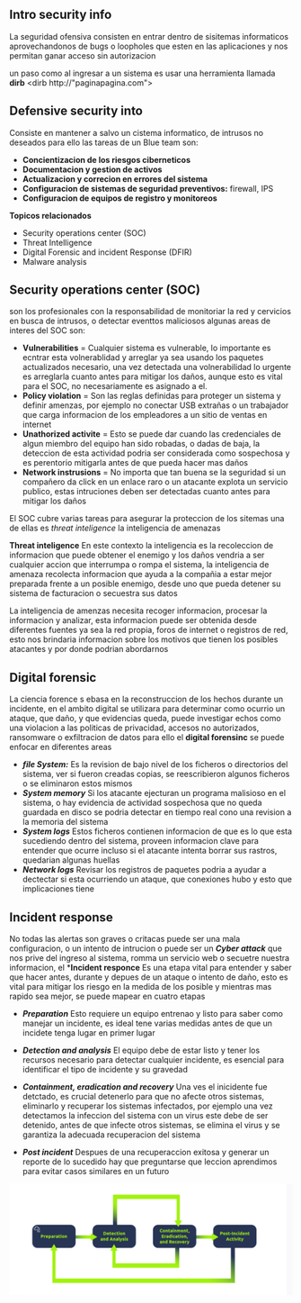 ## Intro security info

La seguridad ofensiva consisten en entrar dentro de sisitemas informaticos aprovechandonos de bugs o loopholes que esten en las aplicaciones y nos permitan ganar acceso sin autorizacion

un paso como al ingresar a un sistema es usar una herramienta llamada **dirb**
<dirb http://"paginapagina.com">

## Defensive security into

Consiste en mantener a salvo un cistema informatico, de intrusos no deseados para ello las tareas de un Blue team son:
- **Concientizacion de los riesgos ciberneticos**
- **Documentacion y gestion de activos** 
- **Actualizacion y correcion en errores del sistema**
- **Configuracion de sistemas de seguridad preventivos:** firewall, IPS
- **Configuracion de equipos de registro y monitoreos**

**Topicos relacionados**
- Security operations center (SOC)
- Threat Intelligence
- Digital Forensic and incident Response (DFIR)
- Malware analysis

## Security operations center (SOC)

son los profesionales con la responsabilidad de monitoriar la red y cervicios en busca de intrusos, o detectar eventtos maliciosos algunas areas de interes del SOC son:
- **Vulnerabilities** = Cualquier sistema es vulnerable, lo importante es ecntrar esta volnerablidad y arreglar ya sea usando los paquetes actualizados necesario, una vez detectada una volnerabilidad lo urgente es arreglarla cuanto antes para mitigar los daños, aunque esto es vital para el SOC, no necesariamente es asignado a el.
- **Policy violation** = Son las reglas definidas para proteger un sistema y definir amenzas, por ejemplo no conectar USB extrañas o un trabajador que carga informacion de los empleadores a un sitio de ventas en internet
- **Unathorized activite** = Esto se puede dar cuando las credenciales de algun miembro del equipo han sido robadas, o dadas de baja, la deteccion de esta actividad podria ser considerada como sospechosa y es perentorio mitigarla antes de que pueda hacer mas daños
- **Network instrusions** = No importa que tan buena se la seguridad si un compañero da click en un enlace raro o un atacante explota un servicio publico, estas intruciones deben ser detectadas cuanto antes para mitigar los daños

El SOC cubre varias tareas para asegurar la proteccion de los sitemas una de ellas es *threat inteligence* la inteligencia de amenazas

**Threat inteligence**
En este contexto la inteligencia es la recoleccion de informacion que puede obtener el enemigo y los daños vendria a ser cualquier accion que interrumpa o rompa el sistema, la inteligencia de amenaza recolecta informacion que ayuda a la compañia a estar mejor preparada frente a un posible enemigo, desde uno que pueda detener su sistema de facturacion o secuestra sus datos

La inteligencia de amenzas necesita recoger informacion, procesar la informacion y analizar, esta informacion puede ser obtenida desde diferentes fuentes ya sea la red propia, foros de internet o registros de red, esto nos brindaria informacion sobre los motivos que tienen los posibles atacantes y por donde podrian abordarnos

## Digital forensic
La ciencia forence s ebasa en la reconstruccion de los hechos durante un incidente, en el ambito digital se utilizara para determinar como ocurrio un ataque, que daño, y que evidencias queda, puede investigar echos como una violacion a las politicas de privacidad, accesos no autorizados, ransomware o exfiltracion de datos para ello el **digital forensinc** se puede enfocar en diferentes areas

- ***file System:*** Es la revision de bajo nivel de los ficheros  o directorios del sistema, ver si fueron creadas copias, se reescribieron algunos ficheros o se eliminaron estos mismos
- ***System memory*** Si los atacante ejecturan un programa malisioso en el sistema, o hay evidencia de actividad sospechosa que no queda guardada en disco se podria detectar en tiempo real cono una revision a la memoria del sistema
- ***System logs***  Estos ficheros contienen informacion de que es lo que esta sucediendo dentro del sistema, proveen informacion clave para entender que ocurre incluso si el atacante intenta borrar sus rastros, quedarian algunas huellas
- ***Network logs*** Revisar los registros de paquetes podria a ayudar a dectectar si esta ocurriendo un ataque, que conexiones hubo y esto que implicaciones tiene

## Incident response
No todas las alertas son graves o critacas puede ser una mala configuracion, o un intento de intrucion o puede ser un ***Cyber attack*** que nos prive del ingreso al sistema, romma un servicio web o secuetre nuestra informacion, el ***Incident responce** Es una etapa vital para entender y saber que hacer antes, durante y depues de un ataque o intento de daño, esto es vital para mitigar los riesgo en la medida de los posible y mientras mas rapido sea mejor, se puede mapear en cuatro etapas

- ***Preparation*** Esto requiere un equipo entrenao y listo para saber como manejar un incidente, es ideal tene varias medidas antes de que un incidete tenga lugar en primer lugar

- ***Detection and analysis*** El equipo debe de estar listo y tener los recursos necesario para detectar cualquier incidente, es esencial para identificar el tipo de incidente y su gravedad

- ***Containment, eradication and recovery*** Una ves el inicidente fue detctado, es crucial detenerlo para que no afecte otros sistemas, eliminarlo y recuperar los sistemas infectados, por ejemplo una vez detectamos la infeccion del sistema con un virus este debe de ser detenido, antes de que infecte otros sistemas, se elimina el virus y se garantiza la adecuada recuperacion del sistema

- ***Post incident*** Despues de una recuperaccion exitosa y generar un reporte de lo sucedido hay que preguntarse que leccion aprendimos para evitar casos similares en un futuro

![Procesos claves en una respuesta de incidentes](imag/incident_response_process.png)


